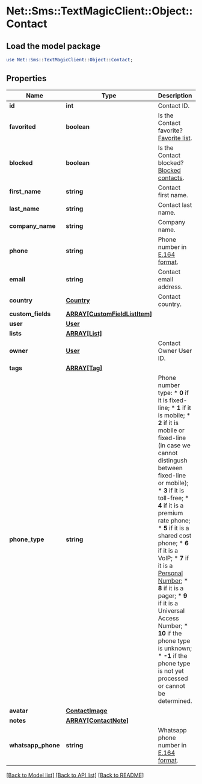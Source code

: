 # Net::Sms::TextMagicClient::Object::Contact

## Load the model package
```perl
use Net::Sms::TextMagicClient::Object::Contact;
```

## Properties
Name | Type | Description | Notes
------------ | ------------- | ------------- | -------------
**id** | **int** | Contact ID. | 
**favorited** | **boolean** | Is the Contact favorite? [Favorite list](https://docs.textmagic.com/#operation/getFavorites). | 
**blocked** | **boolean** | Is the Contact blocked? [Blocked contacts](https://docs.textmagic.com/#operation/getBlockedContacts). | 
**first_name** | **string** | Contact first name. | 
**last_name** | **string** | Contact last name. | 
**company_name** | **string** | Company name. | 
**phone** | **string** | Phone number in [E.164 format](https://en.wikipedia.org/wiki/E.164). | 
**email** | **string** | Contact email address. | 
**country** | [**Country**](Country.md) | Contact country. | 
**custom_fields** | [**ARRAY[CustomFieldListItem]**](CustomFieldListItem.md) |  | 
**user** | [**User**](User.md) |  | 
**lists** | [**ARRAY[List]**](List.md) |  | 
**owner** | [**User**](User.md) | Contact Owner User ID. | [optional] 
**tags** | [**ARRAY[Tag]**](Tag.md) |  | [optional] 
**phone_type** | **string** | Phone number type: * **0** if it is fixed-line; * **1** if it is mobile; * **2** if it is mobile or fixed-line (in case we cannot distingush between fixed-line or mobile); * **3** if it is toll-free; * **4** if it is a premium rate phone; * **5** if it is a shared cost phone; * **6** if it is a VoIP; * **7** if it is a [Personal Number](); * **8** if it is a pager; * **9** if it is a Universal Access Number; * **10** if the phone type is unknown; * **-1** if the phone type is not yet processed or cannot be determined.  | 
**avatar** | [**ContactImage**](ContactImage.md) |  | 
**notes** | [**ARRAY[ContactNote]**](ContactNote.md) |  | 
**whatsapp_phone** | **string** | Whatsapp phone number in [E.164 format](https://en.wikipedia.org/wiki/E.164). | [optional] 

[[Back to Model list]](../README.md#documentation-for-models) [[Back to API list]](../README.md#documentation-for-api-endpoints) [[Back to README]](../README.md)


